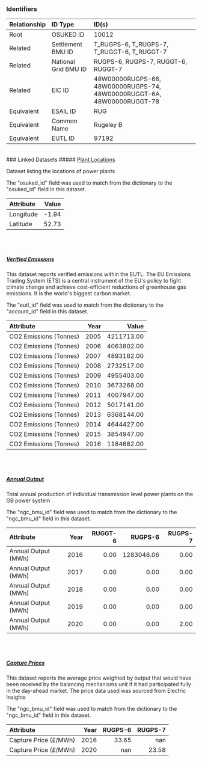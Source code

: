 ### Identifiers

| Relationship   | ID Type              | ID(s)                                                                  |
|:---------------|:---------------------|:-----------------------------------------------------------------------|
| Root           | OSUKED ID            | 10012                                                                  |
| Related        | Settlement BMU ID    | T_RUGPS-6, T_RUGPS-7, T_RUGGT-6, T_RUGGT-7                             |
| Related        | National Grid BMU ID | RUGPS-6, RUGPS-7, RUGGT-6, RUGGT-7                                     |
| Related        | EIC ID               | 48W00000RUGPS-66, 48W00000RUGPS-74, 48W00000RUGGT-6A, 48W00000RUGGT-78 |
| Equivalent     | ESAIL ID             | RUG                                                                    |
| Equivalent     | Common Name          | Rugeley B                                                              |
| Equivalent     | EUTL ID              | 97192                                                                  |

<br>
### Linked Datasets
##### <a href="https://raw.githubusercontent.com/OSUKED/Dictionary-Datasets/main/datasets/plant-locations/datapackage.json">Plant Locations</a>

Dataset listing the locations of power plants

The "osuked_id" field was used to match from the dictionary to the "osuked_id" field in this dataset.

| Attribute   |   Value |
|:------------|--------:|
| Longitude   |   -1.94 |
| Latitude    |   52.73 |

<br><br>
##### <a href="https://raw.githubusercontent.com/OSUKED/Dictionary-Datasets/main/datasets/verified-emissions/datapackage.json">Verified Emissions</a>

This dataset reports verified emissions within the EUTL. The EU Emissions Trading System (ETS) is a central instrument of the EU's policy to fight climate change and achieve cost-efficient reductions of greenhouse gas emissions. It is the world's biggest carbon market.

The "eutl_id" field was used to match from the dictionary to the "account_id" field in this dataset.

| Attribute              |   Year |      Value |
|:-----------------------|-------:|-----------:|
| CO2 Emissions (Tonnes) |   2005 | 4211713.00 |
| CO2 Emissions (Tonnes) |   2006 | 4063802.00 |
| CO2 Emissions (Tonnes) |   2007 | 4893162.00 |
| CO2 Emissions (Tonnes) |   2008 | 2732517.00 |
| CO2 Emissions (Tonnes) |   2009 | 4955403.00 |
| CO2 Emissions (Tonnes) |   2010 | 3673268.00 |
| CO2 Emissions (Tonnes) |   2011 | 4007947.00 |
| CO2 Emissions (Tonnes) |   2012 | 5017141.00 |
| CO2 Emissions (Tonnes) |   2013 | 6368144.00 |
| CO2 Emissions (Tonnes) |   2014 | 4644427.00 |
| CO2 Emissions (Tonnes) |   2015 | 3854947.00 |
| CO2 Emissions (Tonnes) |   2016 | 1184682.00 |

<br><br>
##### <a href="https://raw.githubusercontent.com/OSUKED/Dictionary-Datasets/main/datasets/annual-output/datapackage.json">Annual Output</a>

Total annual production of individual transmission level power plants on the GB power system

The "ngc_bmu_id" field was used to match from the dictionary to the "ngc_bmu_id" field in this dataset.

| Attribute           |   Year |   RUGGT-6 |    RUGPS-6 |   RUGPS-7 |
|:--------------------|-------:|----------:|-----------:|----------:|
| Annual Output (MWh) |   2016 |      0.00 | 1283048.06 |      0.00 |
| Annual Output (MWh) |   2017 |      0.00 |       0.00 |      0.00 |
| Annual Output (MWh) |   2018 |      0.00 |       0.00 |      0.00 |
| Annual Output (MWh) |   2019 |      0.00 |       0.00 |      0.00 |
| Annual Output (MWh) |   2020 |      0.00 |       0.00 |      2.00 |

<br><br>
##### <a href="https://raw.githubusercontent.com/OSUKED/Dictionary-Datasets/main/datasets/capture-prices/datapackage.json">Capture Prices</a>

This dataset reports the average price weighted by output that would have been received by the balancing mechanisms unit if it had participated fully in the day-ahead market. The price data used was sourced from Electric Insights

The "ngc_bmu_id" field was used to match from the dictionary to the "ngc_bmu_id" field in this dataset.

| Attribute             |   Year |   RUGPS-6 |   RUGPS-7 |
|:----------------------|-------:|----------:|----------:|
| Capture Price (£/MWh) |   2016 |     33.65 |    nan    |
| Capture Price (£/MWh) |   2020 |    nan    |     23.58 |
